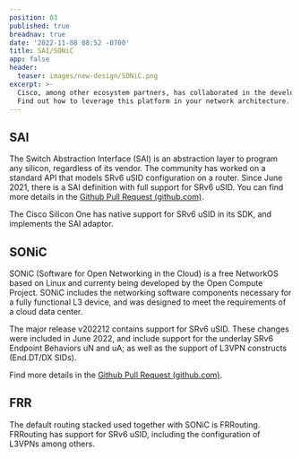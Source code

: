 ```yaml
---
position: 03
published: true
breadnav: true
date: '2022-11-08 08:52 -0700'
title: SAI/SONiC
app: false
header:
  teaser: images/new-design/SONiC.png
excerpt: >-
  Cisco, among other ecosystem partners, has collaborated in the development of the SRv6 uSID implementation in SONiC/SAI.
  Find out how to leverage this platform in your network architecture.
---
```


## SAI

The Switch Abstraction Interface (SAI) is an abstraction layer to program any silicon, regardless of its vendor. The community has worked on a standard API that models SRv6 uSID configuration on a router.
Since June 2021, there is a SAI definition with full support for SRv6 uSID. You can find more details in the [Github Pull Request (github.com)](https://github.com/opencomputeproject/SAI/pull/1231).

The Cisco Silicon One has native support for SRv6 uSID in its SDK, and implements the SAI adaptor.

## SONiC

SONiC (Software for Open Networking in the Cloud) is a free NetworkOS based on Linux and currenty being developed by the Open Compute Project. SONiC includes the networking software components necessary for a fully functional L3 device, and was designed to meet the requirements of a cloud data center.

The major release v202212 contains support for SRv6 uSID. These changes were included in June 2022, and include support for the underlay SRv6 Endpoint Behaviors uN and uA; as well as the support of L3VPN constructs (End.DT/DX SIDs). 

Find more details in the [Github Pull Request (github.com)](https://github.com/sonic-net/sonic-swss/pull/2335).

## FRR

The default routing stacked used together with SONiC is FRRouting. FRRouting has support for SRv6 uSID, including the configuration of L3VPNs among others. 
